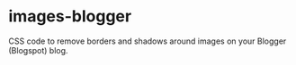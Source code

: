 # images-blogger
CSS code to remove borders and shadows around images on your Blogger (Blogspot) blog.
